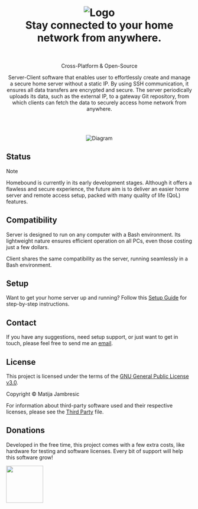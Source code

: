 <h1 align="center">
    <img src="https://github.com/user-attachments/assets/06cc0a10-fc37-4342-b084-6d689e046775" alt="Logo" />
    </br>
    <b>Stay connected to your home network from anywhere.</b>
</h1>

</br>
<p align="center">
    Cross-Platform & Open-Source
</p>

<p align="center">
Server-Client software that enables user to effortlessly create and manage a secure home server without a static IP. By using SSH communication, it ensures all data transfers are encrypted and secure. The server periodically uploads its data, such as the external IP, to a gateway Git repository, from which clients can fetch the data to securely access home network from anywhere.
</p>

</br>
</br>

<p align="center">
  <picture>
    <source media="(prefers-color-scheme: dark)" srcset="https://github.com/user-attachments/assets/0c5c8493-ac31-498b-87a4-6cd8871ce0a7">
    <img src="https://github.com/user-attachments/assets/4c1c2118-b778-451f-966d-2067e37d5f2f" alt="Diagram">
  </picture>
</p>

## Status

> [!NOTE]
> Homebound is currently in its early development stages. Although it offers a flawless and secure experience, the future aim is to deliver an easier home server and remote access setup, packed with many quality of life (QoL) features.

## Compatibility

Server is designed to run on any computer with a Bash environment. Its lightweight nature ensures efficient operation on all PCs, even those costing just a few dollars.

Client shares the same compatibility as the server, running seamlessly in a Bash environment.

## Setup

Want to get your home server up and running? Follow this [Setup Guide](SETUP.md) for step-by-step instructions.

## Contact

If you have any suggestions, need setup support, or just want to get in touch, please feel free to send me an [email](mailto:custom.email@yahoo.com).

## License

This project is licensed under the terms of the [GNU General Public License v3.0](LICENSE).

Copyright © Matija Jambresic

For information about third-party software used and their respective licenses, please see the [Third Party](THIRDPARTY.md) file.

## Donations
Developed in the free time, this project comes with a few extra costs, like hardware for testing and software licenses. Every bit of support will help this software grow!

<a href="https://www.paypal.com/paypalme/matijajambresic">
    <img src="https://sironaequine.org.uk/wp-content/uploads/2018/05/paypal-donate-button-png-clipart.png?w=517" width = 100>
</a>


